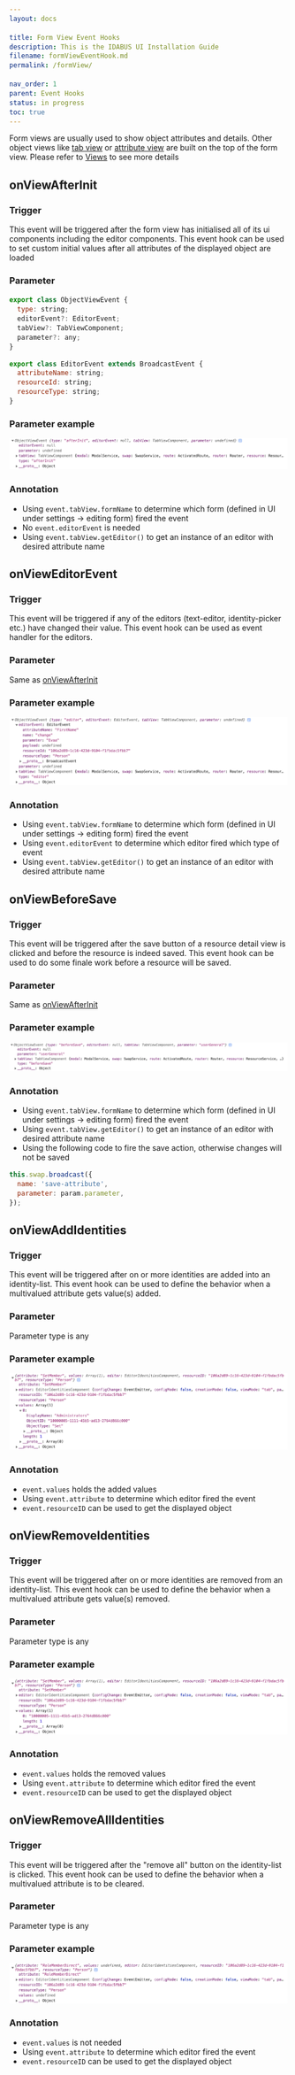 ```yaml
---
layout: docs

title: Form View Event Hooks
description: This is the IDABUS UI Installation Guide
filename: formViewEventHook.md
permalink: /formView/

nav_order: 1
parent: Event Hooks
status: in progress
toc: true
---
```

Form views are usually used to show object attributes and details. Other object views like [tab view](/OCG-UI/Views/Tab-View) or [attribute view](/OCG-UI/Views/Attribute-View) are built on the top of the form view. Please refer to [Views](/OCG-UI/Views) to see more details

## onViewAfterInit

### Trigger
This event will be triggered after the form view has initialised all of its ui components including the editor components.
This event hook can be used to set custom initial values after all attributes of the displayed object are loaded 

### Parameter
```js
export class ObjectViewEvent {
  type: string;
  editorEvent?: EditorEvent;
  tabView?: TabViewComponent;
  parameter?: any;
}
```
```js
export class EditorEvent extends BroadcastEvent {
  attributeName: string;
  resourceId: string;
  resourceType: string;
}
```

### Parameter example
![objectviewevent2.png](/img/objectviewevent2-80b83133-7e71-4696-942a-5338edbe5243.png)

### Annotation
- Using `event.tabView.formName` to determine which form (defined in UI under settings -> editing form) fired the event
- No `event.editorEvent` is needed
- Using `event.tabView.getEditor()` to get an instance of an editor with desired attribute name

## onViewEditorEvent

### Trigger
This event will be triggered if any of the editors (text-editor, identity-picker etc.) have changed their value.
This event hook can be used as event handler for the editors.

### Parameter
Same as [onViewAfterInit](#onViewAfterInit)

### Parameter example
![objectviewevent.png](/img/objectviewevent-9aa0c020-35e5-494e-9f75-a391bc318924.png)

### Annotation
- Using `event.tabView.formName` to determine which form (defined in UI under settings -> editing form) fired the event
- Using `event.editorEvent` to determine which editor fired which type of event
- Using `event.tabView.getEditor()` to get an instance of an editor with desired attribute name

## onViewBeforeSave

### Trigger
This event will be triggered after the save button of a resource detail view is clicked and before the resource is indeed saved.
This event hook can be used to do some finale work before a resource will be saved.

### Parameter
Same as [onViewAfterInit](#onViewAfterInit)

### Parameter example
![onviewbeforesave.png](/img/onviewbeforesave-81063eb2-31c7-4302-84a3-062adcf3d40f.png)

### Annotation
- Using `event.tabView.formName` to determine which form (defined in UI under settings -> editing form) fired the event
- Using `event.tabView.getEditor()` to get an instance of an editor with desired attribute name
- Using the following code to fire the save action, otherwise changes will not be saved
```js
this.swap.broadcast({
  name: 'save-attribute',
  parameter: param.parameter,
});
```

## onViewAddIdentities

### Trigger
This event will be triggered after on or more identities are added into an identity-list.
This event hook can be used to define the behavior when a multivalued attribute gets value(s) added.

### Parameter
Parameter type is any

### Parameter example
![identitylist.png](/img/identitylist-9616368d-7052-4eac-8550-8da93d8a760f.png)

### Annotation
- `event.values` holds the added values
- Using `event.attribute` to determine which editor fired the event
- `event.resourceID` can be used to get the displayed object

## onViewRemoveIdentities

### Trigger
This event will be triggered after on or more identities are removed from an identity-list.
This event hook can be used to define the behavior when a multivalued attribute gets value(s) removed.

### Parameter
Parameter type is any

### Parameter example
![identitylistremove.png](/img/identitylistremove-c972d85f-9cd2-4888-a723-c8d843d1fa84.png)

### Annotation
- `event.values` holds the removed values
- Using `event.attribute` to determine which editor fired the event
- `event.resourceID` can be used to get the displayed object

## onViewRemoveAllIdentities

### Trigger
This event will be triggered after the "remove all" button on the identity-list is clicked.
This event hook can be used to define the behavior when a multivalued attribute is to be cleared.

### Parameter
Parameter type is any

### Parameter example
![identitylistremoveall.png](/img/identitylistremoveall-1e96752b-850d-46ac-80f8-028835248e59.png)

### Annotation
- `event.values` is not needed
- Using `event.attribute` to determine which editor fired the event
- `event.resourceID` can be used to get the displayed object